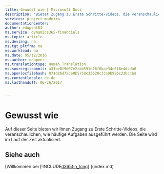 ```yaml
---
title: Gewusst wie | Microsoft Docs
description: "Bietet Zugang zu Erste Schritte-Videos, die veranschaulichen, wie häufige Aufgaben ausgeführt werden."
services: project-madeira
documentationcenter: 
author: edupont04
ms.service: dynamics365-financials
ms.topic: article
ms.devlang: na
ms.tgt_pltfrm: na
ms.workload: na
ms.date: 05/12/2016
ms.author: edupont
ms.translationtype: Human Translation
ms.sourcegitcommit: a31be0f9d07e2abb591e26f6bae34c6f6e4dcda6
ms.openlocfilehash: 871d26d7ace0b5758c33620c33a0b986c23bccbd
ms.contentlocale: de-de
ms.lasthandoff: 06/26/2017


---
```

# Gewusst wie
<a id="how-do-i" class="xliff"></a>
Auf dieser Seite bieten wir Ihnen Zugang zu Erste Schritte-Videos, die veranschaulichen, wie häufige Aufgaben ausgeführt werden. Die Seite wird im Lauf der Zeit aktualisiert.  

## Siehe auch
<a id="see-also" class="xliff"></a>
[Willkommen bei [!INCLUDE[d365fin_long](includes/d365fin_long_md.md)] ](index.md)

